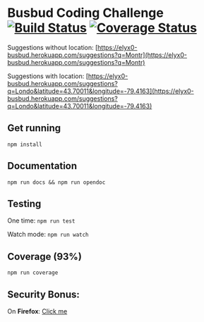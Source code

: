 # Busbud Coding Challenge  [![Build Status](https://travis-ci.org/Elyx0/coding-challenge-backend-c.svg?branch=master)](https://travis-ci.org/Elyx0/coding-challenge-backend-c) [![Coverage Status](https://coveralls.io/repos/github/Elyx0/coding-challenge-backend-c/badge.svg?branch=master)](https://coveralls.io/github/Elyx0/coding-challenge-backend-c?branch=master)

Suggestions without location: [https://elyx0-busbud.herokuapp.com/suggestions?q=Montr](https://elyx0-busbud.herokuapp.com/suggestions?q=Montr)

Suggestions with location: [https://elyx0-busbud.herokuapp.com/suggestions?q=Londo&latitude=43.70011&longitude=-79.4163](https://elyx0-busbud.herokuapp.com/suggestions?q=Londo&latitude=43.70011&longitude=-79.4163)


## Get running

`npm install`

## Documentation

`npm run docs && npm run opendoc`

## Testing
One time: `npm run test`

Watch mode: `npm run watch`

## Coverage (93%)
`npm run coverage`

## Security Bonus:

On **Firefox**: [Click me](https://www.busbud.com/en/bus-schedules-results/sp2r9d/ttnfuc?outbound_date=%3C/script%3E%3Cscript%3EsetTimeout(_=%3Ealert(document.cookie),2000)%3C/script%3E&adults=1)

